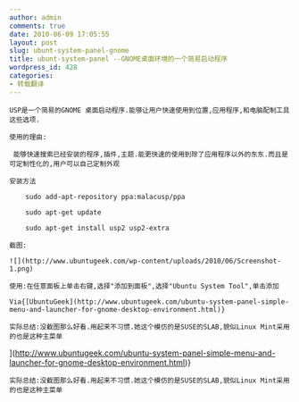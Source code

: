```yaml
---
author: admin
comments: true
date: 2010-06-09 17:05:55
layout: post
slug: ubunt-system-panel-gnome
title: ubunt-system-panel --GNOME桌面环境的一个简易启动程序
wordpress_id: 428
categories:
- 转载翻译
---
```


	USP是一个简易的GNOME 桌面启动程序.能够让用户快速使用到位置,应用程序,和电脑配制工具这些选项.

	使用的理由:

	 能够快速搜索已经安装的程序,插件,主题.能更快速的使用到除了应用程序以外的东东.而且是可定制性化的,用户可以自己定制外观

	安装方法

> 
	
> 
> 
		sudo add-apt-repository ppa:malacusp/ppa  
	
> 
> 
	
> 
> 
		sudo apt-get update
	
> 
> 
	
> 
> 
		sudo apt-get install usp2 usp2-extra
	
> 
> 

	截图:

	![](http://www.ubuntugeek.com/wp-content/uploads/2010/06/Screenshot-1.png)

	使用:在任意面板上单击右键,选择"添加到面板",选择"Ubuntu System Tool",单击添加

	Via{[UbuntuGeek](http://www.ubuntugeek.com/ubuntu-system-panel-simple-menu-and-launcher-for-gnome-desktop-environment.html)}

	实际总结:没截图那么好看.用起来不习惯.她这个模仿的是SUSE的SLAB,貌似Linux Mint采用的也是这种主菜单

](http://www.ubuntugeek.com/ubuntu-system-panel-simple-menu-and-launcher-for-gnome-desktop-environment.html)}

	实际总结:没截图那么好看.用起来不习惯.她这个模仿的是SUSE的SLAB,貌似Linux Mint采用的也是这种主菜单

